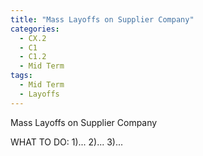 ```yaml
---
title: "Mass Layoffs on Supplier Company"
categories:
  - CX.2
  - C1
  - C1.2
  - Mid Term
tags:
  - Mid Term
  - Layoffs
---
```


Mass Layoffs on Supplier Company

WHAT TO DO:
1)...
2)...
3)...